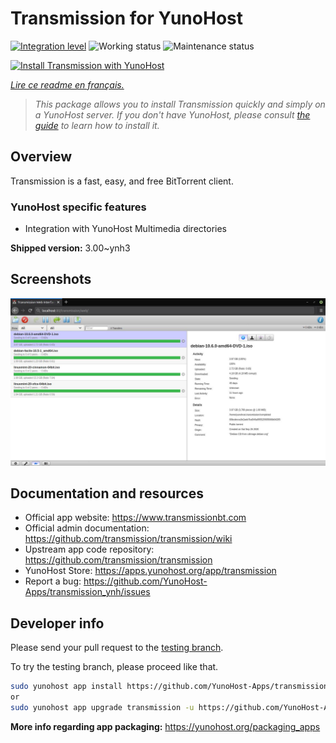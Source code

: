 <!--
N.B.: This README was automatically generated by https://github.com/YunoHost/apps/tree/master/tools/README-generator
It shall NOT be edited by hand.
-->

# Transmission for YunoHost

[![Integration level](https://dash.yunohost.org/integration/transmission.svg)](https://dash.yunohost.org/appci/app/transmission) ![Working status](https://ci-apps.yunohost.org/ci/badges/transmission.status.svg) ![Maintenance status](https://ci-apps.yunohost.org/ci/badges/transmission.maintain.svg)

[![Install Transmission with YunoHost](https://install-app.yunohost.org/install-with-yunohost.svg)](https://install-app.yunohost.org/?app=transmission)

*[Lire ce readme en français.](./README_fr.md)*

> *This package allows you to install Transmission quickly and simply on a YunoHost server.
If you don't have YunoHost, please consult [the guide](https://yunohost.org/#/install) to learn how to install it.*

## Overview

Transmission is a fast, easy, and free BitTorrent client.

### YunoHost specific features

 * Integration with YunoHost Multimedia directories


**Shipped version:** 3.00~ynh3

## Screenshots

![Screenshot of Transmission](./doc/screenshots/transmission.jpg)

## Documentation and resources

* Official app website: <https://www.transmissionbt.com>
* Official admin documentation: <https://github.com/transmission/transmission/wiki>
* Upstream app code repository: <https://github.com/transmission/transmission>
* YunoHost Store: <https://apps.yunohost.org/app/transmission>
* Report a bug: <https://github.com/YunoHost-Apps/transmission_ynh/issues>

## Developer info

Please send your pull request to the [testing branch](https://github.com/YunoHost-Apps/transmission_ynh/tree/testing).

To try the testing branch, please proceed like that.

``` bash
sudo yunohost app install https://github.com/YunoHost-Apps/transmission_ynh/tree/testing --debug
or
sudo yunohost app upgrade transmission -u https://github.com/YunoHost-Apps/transmission_ynh/tree/testing --debug
```

**More info regarding app packaging:** <https://yunohost.org/packaging_apps>
